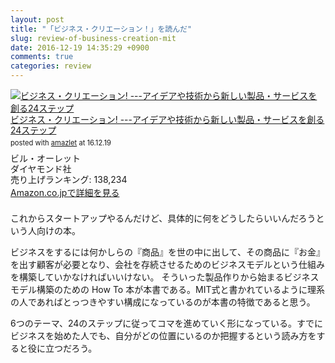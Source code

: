 ```yaml
---
layout: post
title: "「ビジネス・クリエーション！」を読んだ"
slug: review-of-business-creation-mit
date: 2016-12-19 14:35:29 +0900
comments: true
categories: review
---
```


<div class="amazlet-box" style="margin-bottom:1.5em;"><div class="amazlet-image" style="float:left;margin:0px 12px 1px 0px;"><a href="http://www.amazon.co.jp/exec/obidos/ASIN/4478029156/iriyaufo-22" name="amazletlink" target="_blank"><img src="https://images-fe.ssl-images-amazon.com/images/I/51-47dll5-L._SL160_.jpg" alt="ビジネス・クリエーション! ---アイデアや技術から新しい製品・サービスを創る24ステップ" style="border: none;" /></a></div><div class="amazlet-info" style="line-height:120%; margin-bottom: 10px"><div class="amazlet-name" style="margin-bottom:10px;line-height:120%"><a href="http://www.amazon.co.jp/exec/obidos/ASIN/4478029156/iriyaufo-22" name="amazletlink" target="_blank">ビジネス・クリエーション! ---アイデアや技術から新しい製品・サービスを創る24ステップ</a><div class="amazlet-powered-date" style="font-size:80%;margin-top:5px;line-height:120%">posted with <a href="http://www.amazlet.com/" title="amazlet" target="_blank">amazlet</a> at 16.12.19</div></div><div class="amazlet-detail">ビル・オーレット <br />ダイヤモンド社 <br />売り上げランキング: 138,234<br /></div><div class="amazlet-sub-info" style="float: left;"><div class="amazlet-link" style="margin-top: 5px"><a href="http://www.amazon.co.jp/exec/obidos/ASIN/4478029156/iriyaufo-22" name="amazletlink" target="_blank">Amazon.co.jpで詳細を見る</a></div></div></div><div class="amazlet-footer" style="clear: left"></div></div>

これからスタートアップやるんだけど、具体的に何をどうしたらいいんだろうという人向けの本。

ビジネスをするには何かしらの『商品』を世の中に出して、その商品に『お金』を出す顧客が必要となり、会社を存続させるためのビジネスモデルという仕組みを構築していかなければいいけない。
そういった製品作りから始まるビジネスモデル構築のための How To 本が本書である。MIT式と書かれているように理系の人であればとっつきやすい構成になっているのが本書の特徴であると思う。

6つのテーマ、24のステップに従ってコマを進めていく形になっている。すでにビジネスを始めた人でも、自分がどの位置にいるのか把握するという読み方をすると役に立つだろう。
